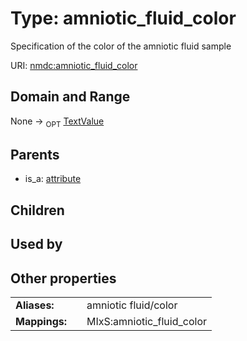 
# Type: amniotic_fluid_color


Specification of the color of the amniotic fluid sample

URI: [nmdc:amniotic_fluid_color](https://microbiomedata/meta/amniotic_fluid_color)


## Domain and Range

None ->  <sub>OPT</sub> [TextValue](TextValue.md)

## Parents

 *  is_a: [attribute](attribute.md)

## Children


## Used by


## Other properties

|  |  |  |
| --- | --- | --- |
| **Aliases:** | | amniotic fluid/color |
| **Mappings:** | | MIxS:amniotic_fluid_color |

